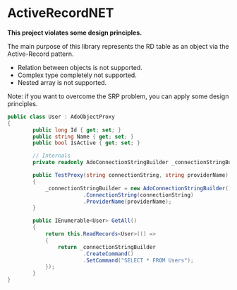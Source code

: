 # ActiveRecordNET
<strong>This project violates some design principles.</strong>

The main purpose of this library represents the RD table as an object via the Active-Record pattern.

- Relation between objects is not supported.
- Complex type completely not supported.
- Nested array is not supported.

Note: if you want to overcome the SRP problem, you can apply some design principles.

```csharp
public class User : AdoObjectProxy
{	    
        public long Id { get; set; }
        public string Name { get; set; }
        public bool IsActive { get; set; }

        // Internals
        private readonly AdoConnectionStringBuilder _connectionStringBuilder;

        public TestProxy(string connectionString, string providerName)
        {
            _connectionStringBuilder = new AdoConnectionStringBuilder()
                        .ConnectionString(connectionString)
                        .ProviderName(providerName);
        }

        public IEnumerable<User> GetAll()
        {
            return this.ReadRecords<User>(() =>
            {
                return _connectionStringBuilder
                        .CreateCommand()
                        .SetCommand("SELECT * FROM Users");
            });
        }
}

```
